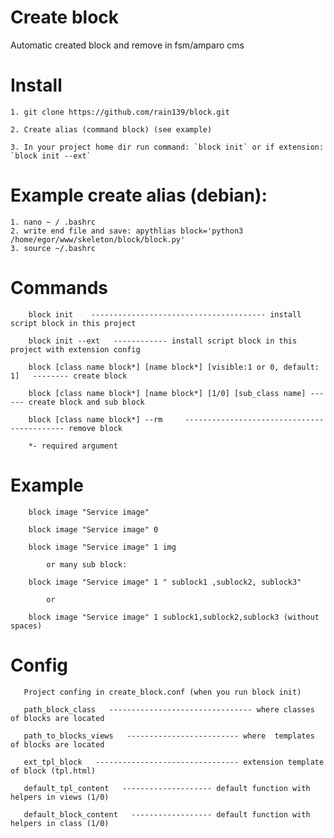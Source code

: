 # Create block
Automatic created block and remove in fsm/amparo cms


# Install
    1. git clone https://github.com/rain139/block.git
    
    2. Create alias (command block) (see example)
    
    3. In your project home dir run command: `block init` or if extension: `block init --ext`
    
# Example create alias (debian):
    1. nano ~ / .bashrc
    2. write end file and save: apythlias block='python3 /home/egor/www/skeleton/block/block.py'
    3. source ~/.bashrc

 # Commands
        block init    --------------------------------------- install script block in this project
        
        block init --ext   ------------ install script block in this project with extension config
        
        block [class name block*] [name block*] [visible:1 or 0, default: 1]   -------- create block
        
        block [class name block*] [name block*] [1/0] [sub_class name] ------ create block and sub block
        
        block [class name block*] --rm     ------------------------------------------- remove block
        
        *- required argument

 # Example
 
        block image "Service image" 
           
        block image "Service image" 0    
        
        block image "Service image" 1 img  
            
            or many sub block:
        
        block image "Service image" 1 " sublock1 ,sublock2, sublock3" 
            
            or
            
        block image "Service image" 1 sublock1,sublock2,sublock3 (without spaces)
             
           
# Config

       Project confing in create_block.conf (when you run block init)
       
       path_block_class   -------------------------------- where classes of blocks are located
       
       path_to_blocks_views   ------------------------- where  templates of blocks are located
       
       ext_tpl_block   -------------------------------- extension template of block (tpl.html)
       
       default_tpl_content   -------------------- default function with helpers in views (1/0)
        
       default_block_content   ------------------ default function with helpers in class (1/0) 
